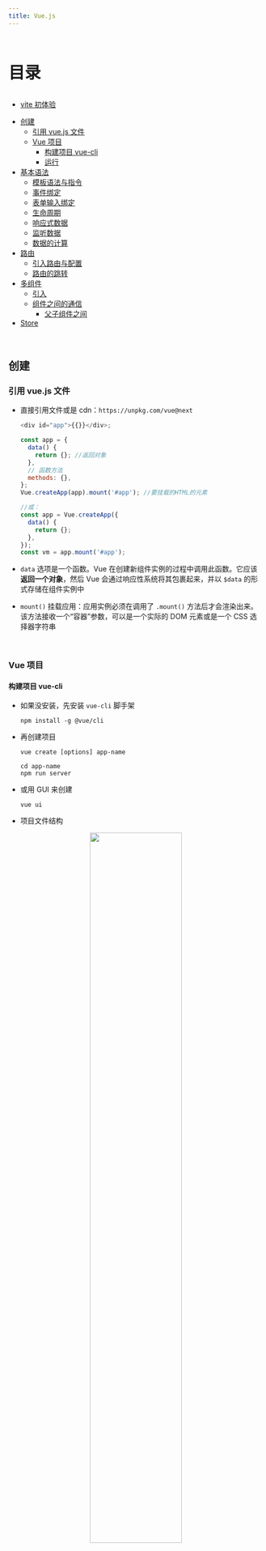 ```yaml
---
title: Vue.js
---
```


<br><p style="font-size: 32px; font-weight: bold;">目录</p>

- [vite 初体验](ShoppingCart.demo.md)

<!-- @import "[TOC]" {cmd="toc" depthFrom=2 depthTo=5 orderedList=false} -->

<!-- code_chunk_output -->

- [创建](#创建)
  - [引用 vue.js 文件](#引用-vuejs-文件)
  - [Vue 项目](#vue-项目)
    - [构建项目 vue-cli](#构建项目-vue-cli)
    - [运行](#运行)
- [基本语法](#基本语法)
  - [模板语法与指令](#模板语法与指令)
  - [事件绑定](#事件绑定)
  - [表单输入绑定](#表单输入绑定)
  - [生命周期](#生命周期)
  - [响应式数据](#响应式数据)
  - [监听数据](#监听数据)
  - [数据的计算](#数据的计算)
- [路由](#路由)
  - [引入路由与配置](#引入路由与配置)
  - [路由的跳转](#路由的跳转)
- [多组件](#多组件)
  - [引入](#引入)
  - [组件之间的通信](#组件之间的通信)
    - [父子组件之间](#父子组件之间)
- [Store](#store)

<!-- /code_chunk_output -->

<br>

## 创建

### 引用 vue.js 文件

- 直接引用文件或是 cdn：`https://unpkg.com/vue@next`

  ```js {.line-numbers}
  <div id="app">{{}}</div>;

  const app = {
    data() {
      return {}; //返回对象
    },
    // 函数方法
    methods: {},
  };
  Vue.createApp(app).mount('#app'); //要挂载的HTML的元素

  //或：
  const app = Vue.createApp({
    data() {
      return {};
    },
  });
  const vm = app.mount('#app');
  ```

- `data` 选项是一个函数。Vue 在创建新组件实例的过程中调用此函数。它应该**返回一个对象**，然后 Vue 会通过响应性系统将其包裹起来，并以 `$data` 的形式存储在组件实例中
- `mount()` 挂载应用：应用实例必须在调用了 `.mount()` 方法后才会渲染出来。该方法接收一个“容器”参数，可以是一个实际的 DOM 元素或是一个 CSS 选择器字符串

<br>

### Vue 项目

#### 构建项目 vue-cli

- 如果没安装，先安装 `vue-cli` 脚手架
  ```shell {.line-numbers}
  npm install -g @vue/cli
  ```
- 再创建项目

  ```shell {.line-numbers}
  vue create [options] app-name

  cd app-name
  npm run server
  ```

- 或用 GUI 来创建
  ```shell {.line-numbers}
  vue ui
  ```
- 项目文件结构
<div align="center"><img width="60%"
  src="./img/Vue_proj.png"/><p>
  文件结构
</p></div>

#### 运行

<div class="h5">入口：</div>

使用 Vue 3 的生命周期的情况下，整个组件相关的业务代码，都可以丢到 `setup` 里编写。因为在 setup 之后，其他的生命周期才会被启用

<div class="h5">基本语法：</div>

```ts {.line-numbers}
import { defineComponent } from 'vue';
// defineComponent 可以用于 TypeScript 的类型推导，简化掉很多编写过程中的类型定义
export default defineComponent({
  setup(props, context) {
    // 业务代码写这里...
    return {
      // 需要给 template 用的数据、函数放这里 return 出去...
    };
  },
});
```

- 使用 `setup` 的情况下，请牢记一点：不能再用 `this` 来获取 Vue 实例，也就是无法通过 `this.xxx` 、 `this.fn()` 这样来获取实例上的数据，或者执行实例上的方法
- 在 Vue 3 的 `defineComponent` 写法里，只要你的数据要在 `<template>` 中使用，就必须在 `setup` 里 `return` 出去

> 当然，只在函数中调用到，而不需要渲染到模板里的，则无需 return

- **而在新 Vue3.2：** 中的语法糖，直接在 `script` 标签中插入 `stup`，就不用 `return` 回去了，同时，脚本的变量什么的都可以被 `<template>` 获取

  ```html {.line-numbers}
  <script setup>
    const msg = 'Hello!';
    function log() {
      console.log(msg);
    }
  </script>

  <template>
    <div @click="log">{{ msg }}</div>
  </template>
  ```

<br>

## 基本语法

可以理解为 客户端的 HTML 元素是要先经过服务端渲染(编译) `Vue.js` 后才呈现的，所以客户端并不会显示 Vue 的内容

### 模板语法与指令

**文本插值**：`{{...}}` 标签的内容将会被替代为对应组件实例中 `message` 属性的值，如果 `message` 属性的值发生了改变，`{{...}}` 标签内容也会更新

**指令：** 以 `v-*`为格式的 attribute 被称为一个 Vue 指令，用来操作 DOM

- `v-html=""`： 转译输出 HTML 标签
  ```html {.line-numbers}
  <span v-html="rawHtml"></span>
  <script>
    return {
      rawHtml: '<span style="color:red">mie</span>',
    };
  </script>
  ```
- `v-bind:属性名=""`，如 `:id="dynId"` | `:href="url"`，实现动态的属性值
  - 绑定**多类型**时用对象：
    ```html {.line-numbers}
    <div v-bind="obj"></div>
    <script>
      return {
        obj: {
          id: 'mie',
          class: 'haha btns',
        },
      };
    </script>
    ```
  - 还能使用 js 表达式 (而不是语句)：
    ```html {.line-numbers}
    <div :id="`list-${ids}`"></div>
    <!-- return {ids: xxx} -->
    ```
  - 当绑定 class 为对象时，根据 value 的**布尔值**决定是否带有该 key
    ```html {.line-numbers}
    <div :class="classObj"></div>
    <script>
      return {
        classObj: {
          active: true,
          err: false,
        },
      };
    </script>
    <!-- 最终的结果是 <div class="active"></div> -->
    ```
- `v-if=""`：根据返回的布尔值来决定该元素是否展示 —— false 时直接就变成了注释 `<!-- -->`
  - 也有 `v-if-else=""` 和 `v-else=""`
- `v-show=""`：同上，但 false 时是 `display:none`
- `v-on=""`：监听 DOM 事件，简写：`<p @click="fun"></p>`
- `v-for="(ele, index) in items"`：循环渲染，相当于是 `forEach`
  - 也能改为 `of`
  - 但为了避免重复渲染，要加属性：`:key="index"`
  - 循环对象时：
    ```html {.line-numbers}
    <li v-for="(value, key, index) in items">
      {{key}}: {{value}}, index: {{index}}
    </li>
    ```
  - 循环范围：
    ```html {.line-numbers}
    <li v-for="n in x">{{n}}</li>
    ```
- `:style`：传对象插入样式，多个时传对象数组
  ```html {.line-numbers}
  <p
    :style="{
      fontSize: '13px', //直接用的话要用小驼峰命名
      'line-height': 2, //不然就单引号括起来
      color: '#ff0000',
      textAlign: 'center'
    }"
  >
    Hello World!
  </p>
  ```

### 事件绑定

通过由点 `.` 表示的指令后缀来调用修饰符:

- `.stop` - 阻止冒泡
- `.prevent` - 阻止默认事件
- `.capture` - 阻止捕获
- `.self` - 只监听触发该元素的事件
- `.once` - 只触发一次
- `.left` - 左键事件
- `.right` - 右键事件
- `.middle` - 中间滚轮事件

### 表单输入绑定

`<input v-model="text">`

`v-model` 还可以用于各种不同类型的输入。它会根据所使用的元素自动扩展到不同的 DOM 属性和事件组合：

- 文本类型的 `<input>` 和 `<textarea>` 元素会使用到 `value` 属性和 `input` 事件；
- `<input type="checkbox">` 和 `<input type="radio">` 使用 `checked` 属性和 `change` 事件；
- `<select>` 使用的 `value` 作为 ` prop`，`change ` 作为事件
  &emsp;&emsp;

<div class="h5">文本：</div>

```html {.line-numbers}
<span>
  <input v-model="mes" />
  mes is {{mes}}
</span>
```

**复选框：** `checkedNames` 数组将始终包含来自当前选中框的值

```html {.line-numbers}
<div>Checked names: {{ checkedNames }}</div>

<input type="checkbox" id="jack" value="Jack" v-model="checkedNames" />
<label for="jack">Jack</label>

<input type="checkbox" id="john" value="John" v-model="checkedNames" />
<label for="john">John</label>
<script>
  return {
    checkedNames: [],
  };
</script>
```

<div class="h5">下拉框：</div>

```html {.line-numbers}
<p>Selected: {{ selected }}</p>
<span>选项：</span>
<select v-model="selected">
  <option v-for="option in options" :value="option.value">
    {{ option.text }}
  </option>
</select>
```

### 生命周期

- `setup()` : 开始创建组件之前，在 `beforeCreate` 和 `created` 之前执行，创建的是 `data` 和 `method`
- `onBeforeMount()` : 组件挂载到节点上之前执行的函数；
- `onMounted()` : 组件挂载完成后执行的函数；
- `onBeforeUpdate()`: 组件更新之前执行的函数；
- `onUpdated()`: 组件更新完成之后执行的函数；
- `onBeforeUnmount()`: 组件卸载之前执行的函数；
- `onUnmounted()`: 组件卸载完成后执行的函数；
- `onActivated()`: 被包含在 `<keep-alive>` 中的组件，会多出两个生命周期钩子函数，被激活时执行；
- `onDeactivated()`: 比如从 A 组件，切换到 B 组件，A 组件消失时执行；
- `onErrorCaptured()`: 当捕获一个来自子孙组件的异常时激活钩子函数

> PS： 使用`<keep-alive>` 组件会将数据保留在内存中，比如我们不想每次看到一个页面都重新加载数据，就可以使用`<keep-alive>` 组件解决
> 在 Vue3 里， 每个生命周期函数都要先导入才可以使用，并且所有生命周期函数统一放在 `setup` 里运行

### 响应式数据

从返回的数据实时更新

- **ref：** 但是在使用 `ref` 时，不能这样子声明，会报错，正确的声明方式应该是使用 `<>` 来包裹类型定义，紧跟在 `ref API` 之后：
  ```ts {.line-numbers}
  // 单类型
  const msg = ref<string>('Hello World!');
  // 多类型
  const phoneNumber = ref<number | string>(13800138000);
  // 数字数组
  const uids = ref<number[]>([1, 2, 3]);
  ```
  **但是：**
  - 定义**挂载节点**后，也是必须通过 `xxx.value` 才能正确操作到挂载的 `DOM` 元素或组件（详见下方的变量的读取与赋值）
  - 请保证视图渲染完毕后，再执行 DOM 或组件的相关操作，需要放到生命周期的 `onMounted` 或者 `nextTick` 函数里
  - 该变量必须 `return` 出去才可以给到 `template` 使用（这一点是 3.x 生命周期的硬性要求，子组件的数据和方法如果要给父组件操作，也要 return 出来才可以）
  - 当变量是 DOM 时，类型应该是 [HTML 元素](https://developer.mozilla.org/zh-CN/docs/Web/API/Document_Object_Model#html_%E5%85%83%E7%B4%A0%E6%8E%A5%E5%8F%A3)
  - 读取任何 ref 对象的值都**必须**通过 `xxx.value` 才可以正确获取到

<br>

- **reactive:** `reactive` 是继 `ref` 之后最常用的一个响应式 API 了，相对于 `ref`，它的局限性在于只适合对象、数组
  定义和使用与 ref 差不多，**但：**
  - 在 2.x 的时候，在操作数组时，完全可以和普通数组那样随意的处理数据的变化，依然能够保持响应性
  - 但在 3.x ，如果使用 `reactive` 定义数组，则不能这么搞了，必须只使用那些不会改变引用地址的操作

<br>

- **所以：** 为了使用方便的同时又能响应式修改数据，就有了：

  - `toRef` 创建一个新的 `ref` 变量，转换 `reactive` 对象的某个字段为 `ref` 变量

    - 在 `toRef` 的过程中，如果使用了原对象上面不存在的 `key` ，那么定义出来的变量的 `value` 将会是 `undefined` 
      如果你对这个不存在的 `key` 的 `ref` 变量，进行了 `value` 赋值，那么原来的对象也会同步增加这个 `key`，其值也会同步更新

  - `toRefs` 创建一个新的对象，它的每个字段都是 `reactive` 对象各个字段的 `ref` 变量。本身是个普通对象，但是它的每个字段，都是与原来关联的 `ref` 变量

> 一般是，先用 `ref` 定义一个响应式数据，再转为 `reactive` 进行使用

### 监听数据

监听数据变化也是组件里的一项重要工作，比如监听路由变化、监听参数变化等等

- **语法：**
  ```ts {.line-numbers}
  import { watch } from 'vue';
  watch(
    source, // 必传，要监听的数据源
    callback // 必传，监听到变化后要执行的回调函数
    // options // 可选，一些监听选项
  );
  ```
- **监听的数据源源：**
  要想定义的 `watch` 能够做出预期的行为，数据源必须具备**响应性**或者是一个 **`getter`** ，如果只是通过 `let` 定义一个普通变量，然后去改变这个变量的值，这样是无法监听的
  - `getter`函数：
    ```ts {.line-numbers}
    () => userInfo.name     // 只监听 name 的变化
    () => ({ ...userInfo }) // 监听整个对象的变化
    ```
- **监听的回调函数：**
  ```ts {.line-numbers}
  // 参数：
  (newValue, oldValue) => {
    console.log('打印变化前后的值', { oldValue, newValue });
  };
  ```
- **批量监听：**
  ```ts {.line-numbers}
  watch(
    // 数据源改成了数组
    [message, index],
    // 回调的入参也变成了数组，每个数组里面的顺序和数据源数组排序一致
    ([newMessage, newIndex], [oldMessage, oldIndex]) => {
      console.log('message 的变化', { newMessage, oldMessage });
      console.log('index 的变化', { newIndex, oldIndex });
    }
  );
  ```
- **监听的选项：** 传入一个对象

  <table><thead><tr><th >选项</th><th >类型</th><th >默认值</th><th >可选值</th><th >作用</th></tr></thead><tbody><tr><td >deep</td><td >boolean</td><td >false</td><td >true | false</td><td >是否进行深度监听</td></tr><tr><td >immediate</td><td >boolean</td><td >false</td><td >true | false</td><td >是否立即执行监听回调</td></tr><tr><td >flush</td><td >string</td><td >'pre'</td><td >'pre' | 'post' | 'sync'</td><td >控制监听回调的调用时机</td></tr><tr><td >onTrack</td><td >(e) =&gt; void</td><td ></td><td ></td><td >在数据源被追踪时调用</td></tr><tr><td >onTrigger</td><td >(e) =&gt; void</td><td ></td><td ></td><td >在监听回调被触发时调用</td></tr></tbody></table>

  - `deep`： `deep` 选项接受一个布尔值，可以设置为 `true` 开启深度监听，或者是 `false` 关闭深度监听，默认情况下这个选项是 `false` 关闭深度监听的，但也存在特例 (`reactive`)
    设置为 `false` 的情况下，如果直接监听一个响应式的 **引用类型** 数据（e.g. `Object` 、 `Array` … ），虽然它的属性的值有变化，但对其本身来说是不变的，所以不会触发 `watch` 的 `callback` 。这时候要手动启用 `deep`

- **watchEffect：** 传入一个回调函数
  - 和 `watch` 的区别 —— 虽然理论上 `watchEffect` 是 `watch` 的一个简化操作，可以用来代替 **批量监听** ，但它们也有一定的区别：
    - `watch` 可以访问侦听状态变化前后的值，而 `watchEffect` 没有
    - `watch` 是在属性改变的时候才执行，而 `watchEffect` 则默认会执行一次，然后在属性改变的时候也会执行
      也就是：(被监听的数据)初定义执行，变化时执行
    - 而且不支持 `deep` 和 `immediate`
  - 同时，操作 `reactive` 的引用类型的数据时，要转换下：`{ ...userInfo }`

### 数据的计算

只要原始数据没有发生改变，多次访问 `computed` ，都是会立即返回之前的计算结果，而不是再次执行函数；而普通的 function 调用多少次就执行多少次，每调用一次就计算一次

- **用法：**
  ```ts {.line-numbers}
  const fullName = computed(() => `${name1.value} ${name2.value}`);
  ```
- **取值：**
  - 定义出来的 `computed` 变量，和 `ref` 变量的用法一样，也是需要通过 `.value` 才能拿到它的值
  - 但是区别在于， `computed` 的 `value` 是只读的
- **但：** 只会更新响应式数据的计算
  假设要获取当前的时间信息，因为*不是*响应式数据，所以这种情况下就需要用普通的*函数*去获取返回值，才能拿到最新的时间
- 而要**改变**时：使用 `setter` 函数
  ```ts {.line-numbers}
  const fullName = computed({
    // getter我们还是返回一个拼接起来的全名
    get() {
      return `${firstName.value} ${lastName.value}`;
    },
    // setter这里我们改成只更新firstName，注意参数也定义TS类型
    set(newFirstName: string) {
      firstName.value = newFirstName;
    },
  });
  ```
  **而且：** `computed` 只支持 `get()` 和 `set()` 函数

## 路由

像 Vue 工程，可以通过配置一个生态组件，来实现只用一个 html ，却能够完成多个站内页面渲染、跳转的功能。这个生态组件，就是**路由**

### 引入路由与配置

```ts {.line-numbers}
import { createRouter, createWebHistory, RouteRecordRaw } from 'vue-router';

// 路由树的配置
const routes: Array<RouteRecordRaw> = [
  {
    path: '/',
    name: 'home', // 访问的路径就是 domain/home
    component: () => import(/* webpackChunkName: "home" */ '@views/home.vue'),
  },
];

const router = createRouter({
  history: createWebHistory(process.env.BASE_URL),
  routes,
});

export default router;
```

### 路由的跳转

```html {.line-numbers}
<!-- 解析成 <a href="/home"></a> -->
<router-link to="/home">首页</router-link>
<router-link :to="{ path: '/home' }">Home</router-link>
<router-link :to="{ name: 'home' }">User</router-link>

<!-- 带查询参数，下面的结果为 `/register?plan=private` -->
<router-link :to="{ path: '/register', query: { plan: 'private' }}">
  Register
</router-link>
```

## 多组件

思想上是将页面（或要复用的区域）划分为多个组件，每个区域就是一个组件单元

### 引入

```html {.line-numbers}
<!-- app.vue -->
<template>
  <fish-bar></fish-bar>
</template>

<script setup>
  import FishBar from 'cp/FishBar/index.vue';
</script>

<!-- FishBar/index.vue -->
<template>
  <h1>This is fish-bar</h1>
</template>
```

### 组件之间的通信

通信是指组之间的数据联系

#### 父子组件之间

- 通常的方法有：
  <table><thead><tr><th >方案</th><th >父组件向子组件</th><th >子组件向父组件</th></tr></thead><tbody><tr><td >props / emits</td><td >props</td><td >emits</td></tr><tr><td >v-model / emits</td><td >v-model</td><td >emits</td></tr><tr><td >ref / emits</td><td >ref</td><td >emits</td></tr><tr><td >provide / inject</td><td >provide</td><td >inject</td></tr><tr><td >EventBus</td><td >emit / on</td><td >emit / on</td></tr><tr><td >Vuex</td><td >-</td><td >-</td></tr></tbody></table>

- `props` / `emits`：这是 Vue 跨组件通信最常用，也是基础的一个方案，它的通信过程是：
  - `Father.vue` 通过 `prop` 向 `Child.vue` 传值（可包含父级定义好的函数）
  - `Child.vue` 通过 `emit` 向 `Father.vue` 触发父组件的事件执行

## Store
